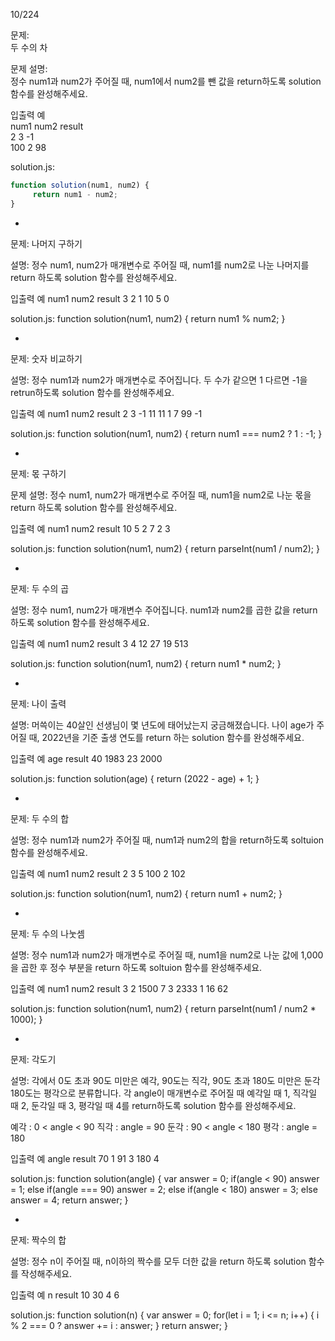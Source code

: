 10/224  

문제:   
두 수의 차  

문제 설명:   
정수 num1과 num2가 주어질 때, num1에서 num2를 뺀 값을 return하도록 solution 함수를 완성해주세요.  

입출력 예  
num1	num2	result  
2	  3	  -1  
100	  2  	  98  

solution.js:  
```javascript
function solution(num1, num2) { 
     return num1 - num2;
}
```
  
-

문제: 
나머지 구하기

설명: 
정수 num1, num2가 매개변수로 주어질 때, num1를 num2로 나눈 나머지를 return 하도록 solution 함수를 완성해주세요.

입출력 예
num1	num2	result
3	  2	  1
10	  5  	  0

solution.js:
function solution(num1, num2) {
    return num1 % num2;
}

-

문제: 
숫자 비교하기

설명: 
정수 num1과 num2가 매개변수로 주어집니다. 두 수가 같으면 1 다르면 -1을 retrun하도록 solution 함수를 완성해주세요.

입출력 예
num1	num2	result
2	3	-1
11	11	1
7	99	-1

solution.js:
function solution(num1, num2) {
    return num1 === num2 ? 1 : -1;
}

-

문제: 
몫 구하기

문제 설명: 
정수 num1, num2가 매개변수로 주어질 때, num1을 num2로 나눈 몫을 return 하도록 solution 함수를 완성해주세요.

입출력 예
num1	num2	result
10	5	2
7	2	3

solution.js:
function solution(num1, num2) {
    return  parseInt(num1 / num2);
}

-

문제: 
두 수의 곱

설명: 
정수 num1, num2가 매개변수 주어집니다. num1과 num2를 곱한 값을 return 하도록 solution 함수를 완성해주세요.

입출력 예
num1	num2	result
3	4	12
27	19	513

solution.js:
function solution(num1, num2) {
    return num1 * num2;
}

-

문제: 
나이 출력

설명: 
머쓱이는 40살인 선생님이 몇 년도에 태어났는지 궁금해졌습니다. 나이 age가 주어질 때, 2022년을 기준 출생 연도를 return 하는 solution 함수를 완성해주세요.

입출력 예
age	result
40	1983
23	2000

solution.js:
function solution(age) {
    return (2022 - age) + 1;
}

-

문제: 
두 수의 합

설명: 
정수 num1과 num2가 주어질 때, num1과 num2의 합을 return하도록 soltuion 함수를 완성해주세요.

입출력 예
num1	num2	result
2	3	5
100	2	102

solution.js:
function solution(num1, num2) {
    return num1 + num2;
}

-

문제: 
두 수의 나눗셈

설명: 
정수 num1과 num2가 매개변수로 주어질 때, num1을 num2로 나눈 값에 1,000을 곱한 후 정수 부분을 return 하도록 soltuion 함수를 완성해주세요.

입출력 예
num1	num2	result
3	2	1500
7	3	2333
1	16	62

solution.js:
function solution(num1, num2) {
    return parseInt(num1 / num2 * 1000);
}

-

문제: 
각도기

설명: 
각에서 0도 초과 90도 미만은 예각, 90도는 직각, 90도 초과 180도 미만은 둔각 180도는 평각으로 분류합니다. 각 angle이 매개변수로 주어질 때 예각일 때 1, 직각일 때 2, 둔각일 때 3, 평각일 때 4를 return하도록 solution 함수를 완성해주세요.

예각 : 0 < angle < 90
직각 : angle = 90
둔각 : 90 < angle < 180
평각 : angle = 180

입출력 예
angle	result
70	1
91	3
180	4

solution.js:
function solution(angle) {
    var answer = 0;
    if(angle < 90) answer = 1;
    else if(angle === 90) answer = 2;
    else if(angle < 180) answer = 3;
    else answer = 4;
    return answer;
}

-

문제: 
짝수의 합

설명: 
정수 n이 주어질 때, n이하의 짝수를 모두 더한 값을 return 하도록 solution 함수를 작성해주세요.

입출력 예
n	result
10	30
4	6

solution.js:
function solution(n) {
    var answer = 0;
    for(let i = 1; i <= n; i++) {
        i % 2 === 0 ? answer += i : answer;
    }
    return answer;
}
